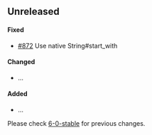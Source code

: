 ## Unreleased

#### Fixed

- [#872](https://github.com/rails-sqlserver/activerecord-sqlserver-adapter/pull/872) Use native String#start_with

#### Changed

- ...

#### Added

- ...

Please check [6-0-stable](https://github.com/rails-sqlserver/activerecord-sqlserver-adapter/blob/6-0-stable/CHANGELOG.md) for previous changes.
